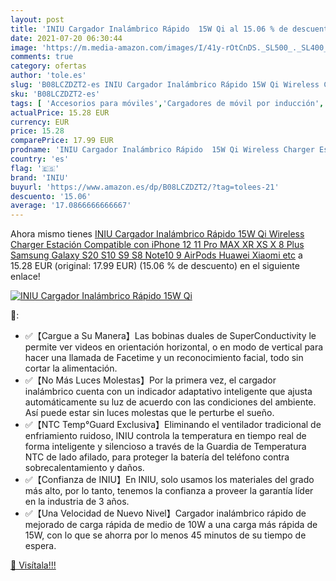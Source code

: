 ```yaml
---
layout: post
title: 'INIU Cargador Inalámbrico Rápido  15W Qi al 15.06 % de descuento'
date: 2021-07-20 06:30:44
image: 'https://m.media-amazon.com/images/I/41y-rOtCnDS._SL500_._SL400_.jpg'
comments: true
category: ofertas
author: 'tole.es'
slug: 'B08LCZDZT2-es INIU Cargador Inalámbrico Rápido 15W Qi Wireless Charger...'
sku: 'B08LCZDZT2-es'
tags: [ 'Accesorios para móviles','Cargadores de móvil por inducción','Cargadores para móviles','Comunicación móvil y accesorios','Electrónica','iniu','iphone', ]
actualPrice: 15.28 EUR
currency: EUR
price: 15.28
comparePrice: 17.99 EUR
prodname: 'INIU Cargador Inalámbrico Rápido  15W Qi Wireless Charger Estación Compatible con iPhone 12 11 Pro MAX XR XS X 8 Plus Samsung Galaxy S20 S10 S9 S8 Note10 9 AirPods Huawei Xiaomi etc'
country: 'es'
flag: '🇪🇸'
brand: 'INIU'
buyurl: 'https://www.amazon.es/dp/B08LCZDZT2/?tag=tolees-21'
descuento: '15.06'
average: '17.0866666666667'
---
```


Ahora mismo tienes [INIU Cargador Inalámbrico Rápido  15W Qi Wireless Charger Estación Compatible con iPhone 12 11 Pro MAX XR XS X 8 Plus Samsung Galaxy S20 S10 S9 S8 Note10 9 AirPods Huawei Xiaomi etc](https://www.amazon.es/dp/B08LCZDZT2/?tag=tolees-21) a 15.28 EUR (original: 17.99 EUR) (15.06 %  de descuento) en el siguiente enlace!

[![INIU Cargador Inalámbrico Rápido  15W Qi](https://m.media-amazon.com/images/I/41y-rOtCnDS._SL500_._SL400_.jpg)](https://www.amazon.es/dp/B08LCZDZT2/?tag=tolees-21)

🔎:

- ✅【Cargue a Su Manera】Las bobinas duales de SuperConductivity le permite ver videos en orientación horizontal, o en modo de vertical para hacer una llamada de Facetime y un reconocimiento facial, todo sin cortar la alimentación.
- ✅【No Más Luces Molestas】Por la primera vez, el cargador inalámbrico cuenta con un indicador adaptativo inteligente que ajusta automáticamente su luz de acuerdo con las condiciones del ambiente. Así puede estar sin luces molestas que le perturbe el sueño.
- ✅【NTC Temp°Guard Exclusiva】Eliminando el ventilador tradicional de enfriamiento ruidoso, INIU controla la temperatura en tiempo real de forma inteligente y silencioso a través de la Guardia de Temperatura NTC de lado afilado, para proteger la batería del teléfono contra sobrecalentamiento y daños.
- ✅【Confianza de INIU】En INIU, solo usamos los materiales del grado más alto, por lo tanto, tenemos la confianza a proveer la garantía líder en la industria de 3 años.
- ✅【Una Velocidad de Nuevo Nivel】Cargador inalámbrico rápido de mejorado de carga rápida de medio de 10W a una carga más rápida de 15W, con lo que se ahorra por lo menos 45 minutos de su tiempo de espera.

[🛒 Visítala!!!](https://www.amazon.es/dp/B08LCZDZT2/?tag=tolees-21)
